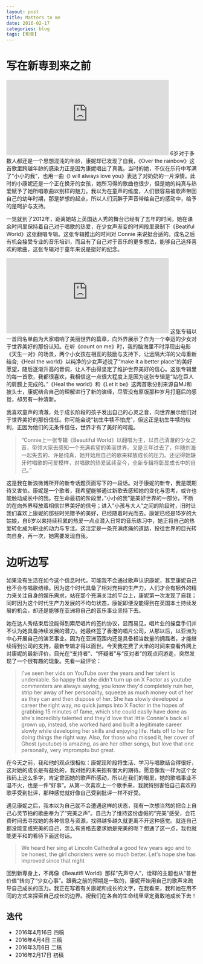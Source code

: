 ```yaml
---
layout: post
title: Matters to me
date: 2016-02-17
categories: blog
tags: [影音]
---
```

# 写在新専到来之前

<iframe src="http://musicbox.coding.io/m163player/16993020" frameborder="0" scrolling="0" width="430" height="200" allowtransparency></iframe>
6岁对于多数人都还是一个思想混沌的年龄，康妮却已发现了自我，《Over the rainbow》这首歌里跨越年龄的感染力正是因为康妮唱出了真我。当时的她，不仅在乐符中写满了”小小的我”，也用一曲《I will always love you》表达了对奶奶的一片深情。此时的小康妮还是一个正在换牙的女孩，她所习得的歌曲也很少，但是她的纯真与热爱赋予了她所唱歌曲以别样的魅力。我以为在童声的维度，人们很容易被歌声带回自己的幼年时期，那是梦想的起点，所以人们沉醉于声音带给自己的感动中，给予的是呵护与支持。

一晃就到了2012年，距离她站上英国达人秀的舞台已经有了五年的时间，她在课余时间里保持着自己对于唱歌的热爱，在少女声渐变的时间段里录制下《Beatiful World》这张翻唱专辑。这张专辑推出的时间对 Connie 来说挺合适的。成名之后有机会接受专业的音乐培训，而且有了自己对于音乐的更多想法，能够自己选择喜欢的歌曲，这张专辑对于童年来说是挺好的纪念。

<iframe src="http://musicbox.coding.io/m163player/25714151" frameborder="0" scrolling="0" width="430" height="200" allowtransparency></iframe>
这张专辑以一首同名单曲为大家唱响了美丽世界的篇章，向外界展示了作为一个幸运的少女对于世界美好的那份认知。在听《count on me》时，我的脑海里不时浮现出电影《天生一对》的场景，两个小女孩在相互的鼓励与支持下，让远隔大洋的父母重新结合;《Heal the world》以纯净的少女声述说了“make it a better place”的美好愿望，随后逐渐升高的音调，让人不由得坚定了维护世界美好的信心。这张专辑里的每一首歌，我都很喜欢，我相信这一点很大程度上是因为这张专辑是“站在巨人的肩膀上完成的。”《Heal the world》和《Let it be》这两首歌分别来源自MJ和披头士，康妮结合自己的理解进行了新的演绎，尽管没有原版那种岁月打磨后的感觉，却另有一种清新。

我喜欢童声的清澈，处于成长阶段的孩子发出自己的心灵之音，向世界展示他们对于世界美好的那份信任。你可能会说“初生牛犊不怕虎”，但这正是初生牛犊的权利，正因为他们的无条件信任，世界才有了美好的可能。

> “Connie上一张专辑《Beautiful World》以翻唱为主，以自己清澈的少女之音，带领大家去感知一个充满希望的美丽世界。又是三年过去了，伴随刘海一起失去的、许是纯真，她开始用自己的歌来释放成长的压力。还记得她缺牙时唱歌的可爱模样，对唱歌的热爱延续至今，全新专辑将彰显成长中的自己。”

这是我在新浪微博所开的新专话题页面写下的一段话。对于康妮的新专，我是既期待又害怕。康妮是一个歌者，我希望能够通过新歌去感知她的变化与思考，或许也能触动成长中的我。在生命最初的阶段里，”小小的我”是美好世界的一部分，不断的在向外界释放着相信世界美好的信号；进入”小孩与大人”之间的阶段时，旧时让我们喜欢上康妮的那些时光赠予的美好，已经随着时光而去。康妮已经是15岁的大姑娘，自6岁以来持续积累的热爱一点点潜入日常的音乐练习中，她正将自己的热爱转化成为职业的动力与专注。这注定是一条充满疼痛的道路，投往世界的目光转向自身，再一次，她需要发现自我。

# 边听边写

如果没有生活在如今这个信息时代，可能我不会通过歌声认识康妮，甚至康妮自己也不会与唱歌结缘。因为这个时代具备了相对充裕的生产力，人们才会有额外的精力来关注自身的娱乐需求，站在那个充满关注的平台上，康妮第一次发现了自我；同时因为这个时代生产力发展的不均匀状态，康妮即便没能得到在英国本土持续发展的机会，却还是能够在亚洲将自己的音乐事业坚持下去。

她在达人秀结束后没能得到索尼唱片的签约协议，显而易见，唱片业的操盘手们并不认为她具备持续发展的潜力。她最终签了香港的唱片公司，从那以后，以亚洲为中心开展自己的演艺事业。因为在亚洲范围内还是具备相当数量的拥磊者，才能继续得到公司的支持，最新专辑才得以面世。今天我花费了大半的时间来查看外网上对康妮的最新评价，目光在“支持者”、“怀疑者”与“反对者”的观点间游走，突然发现了一个很有趣的现象。先看一段评论：

> I've seen her vids on YouTube over the years and her talent is undeniable. So happy that she didn't turn up on X Factor as youtube commenters are always saying, you know they'd completely ruin her, strip her away of her personality, squeeze as much money out of her as they can and then dispose of her. She has slowly developed a career the right way, no quick jumps into X Factor in the hopes of grabbing 15 minutes of fame, which she could easily have done as she's incredibly talented and they'd love that little Connie's back all grown up, instead, she worked hard and built a legitimate career slowly while developing her skills and enjoying life. Hats off to her for doing things the right way. Also, for those who missed it, her cover of Ghost (youtube) is amazing, as are her other songs, but love that one personally, very impromptu but great.

在今天之前，我和他的观点很相似：康妮现阶段将生活、学习与唱歌结合得很好，这对她的成长是有益处的，我对她的未来抱有很大的期待。愿意像我一样为这个女孩码上这么多字，肯定曾因她的歌声所感动，所以在我们的眼里，她的歌唱事业不温不火，也是一件“好事”。从第一次喜欢上一个歌手来，我就特别害怕自己喜欢的歌手受到批评，那种感觉就好像自己受到批评一样不好受。

遇见康妮之后，我本以为自己就不会遭遇这样的状态，我有一次想当然的把合上自己心灵节拍的歌曲奉为了“完美之声”。自己为了维持这份虚假的“完美”感受，会花费时间去寻找她的各种信息与资源，找得越多越久就更离不开这种感觉。就连自己都没能变成完美的自己，怎么有资格去要求她是完美的呢？想通了这一点，我也就能更平和的看待下面这句话。

> We heard her sing at Lincoln Cathedral a good few years ago and to be honest, the girl choristers were so much better. Let's hope she has improved since that night

回到新専身上，不再像《Beautifl World》那样“先声夺人”，诠释的主题也从“普世价值”转向了“少女心事”。跟我之前的预期是一致的，康妮开始用自己的歌声来疏导自己成长的压力。我正在写着有关康妮和成长的文字，在我看来，我和她在用不同的方式来探索自己成长的边界。祝我们在各自的生命线里坚定勇敢地成长下去！



## 迭代  

* 2016年4月16日 四稿
* 2016年4月4日 三稿
* 2016年3月6日 二稿
* 2016年2月17日 初稿
